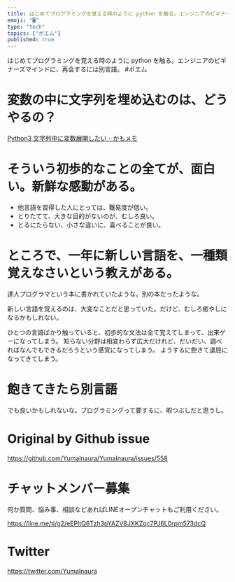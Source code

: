 ```yaml
---
title: はじめてプログラミングを覚える時のように python を触る。エンジニアのビギナーズマインドに、再会するには別言語。 #ポエム
emoji: "🖥"
type: "tech"
topics: ["ポエム"]
published: true
---
```


はじめてプログラミングを覚える時のように python を触る。エンジニアのビギナーズマインドに、再会するには別言語。 #ポエム

# 変数の中に文字列を埋め込むのは、どうやるの？

[Python3 文字列中に変数展開したい - かもメモ](https://chaika.hatenablog.com/entry/2018/08/16/090000)

# そういう初歩的なことの全てが、面白い。新鮮な感動がある。

- 他言語を習得した人にとっては、難易度が低い。
- とりたてて、大きな目的がないのが、むしろ良い。
- とるにたらない、小さな違いに、喜べることが良い。

# ところで、一年に新しい言語を、一種類覚えなさいという教えがある。

達人プログラマという本に書かれていたような。別の本だったような。

新しい言語を覚えるのは、大変なことだと思っていた。だけど、むしろ癒やしになるかもしれない。

ひとつの言語ばかり触っていると、初歩的な文法は全て覚えてしまって、出来ゲーになってしまう。
知らない分野は相変わらず広大だけれど、だいだい、調べればなんでもできるだろうという感覚になってしまう。
ようするに飽きて退屈になってきてしまう。

# 飽きてきたら別言語

でも良いかもしれないな。プログラミングって要するに、暇つぶしだと思うし。

# Original by Github issue

https://github.com/YumaInaura/YumaInaura/issues/558








<!-- Update From Qiita API -->

# チャットメンバー募集


何か質問、悩み事、相談などあればLINEオープンチャットもご利用ください。

https://line.me/ti/g2/eEPltQ6Tzh3pYAZV8JXKZqc7PJ6L0rpm573dcQ





# Twitter


https://twitter.com/YumaInaura


<!-- Update From Qiita API -->


